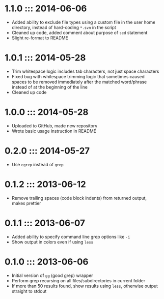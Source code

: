 1.1.0 ::: 2014-06-06
====================
* Added ability to exclude file types using a custom file in the user home directory, instead of hard-coding `*.svn` in the script
* Cleaned up code, added comment about purpose of `sed` statement
* Slight re-format to README

1.0.1 ::: 2014-05-28
====================
* Trim whitespace logic includes tab characters, not just space characters
* Fixed bug with whitespace trimming logic that sometimes caused spaces to be removed immediately after the matched word/phrase instead of at the beginning of the line
* Cleaned up code

1.0.0 ::: 2014-05-28
====================
* Uploaded to GitHub, made new repository
* Wrote basic usage instruction in README

0.2.0 ::: 2014-05-27
====================
* Use `egrep` instead of `grep`

0.1.2 ::: 2013-06-12
====================
* Remove trailing spaces (code block indents) from returned output, makes prettier

0.1.1 ::: 2013-06-07
====================
* Added ability to specify command line grep options like `-i`
* Show output in colors even if using `less`

0.1.0 ::: 2013-06-06
====================
* Initial version of `gg` (good grep) wrapper
* Perform grep recursing on all files/subdirectories in current folder
* If more than 50 results found, show results using `less`, otherwise output straight to stdout
